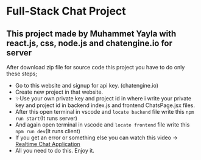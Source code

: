 # Full-Stack Chat Project
## This project made by Muhammet Yayla with react.js, css, node.js and chatengine.io for server

 After download zip file for source code this project you have to do only these steps;
- Go to this website and signup for api key. (chatengine.io)
- Create new project in that website.
- ✨Use your own private key and project id in where i write your private key and project id in backend index.js and frontend ChatsPage.jsx files.
- After this open terminal in vscode and ```locate backend``` file write this ``` npm run start ```(It runs server)
- And again open terminal in vscode and ```locate frontend``` file write this ``` npm run dev ```(It runs client)
- If you get an error or something else you can watch this video -> [Realtime Chat Application](https://www.youtube.com/watch?v=Fzv-rgwcFKk&t=855s)
- All you need to do this. Enjoy it.


